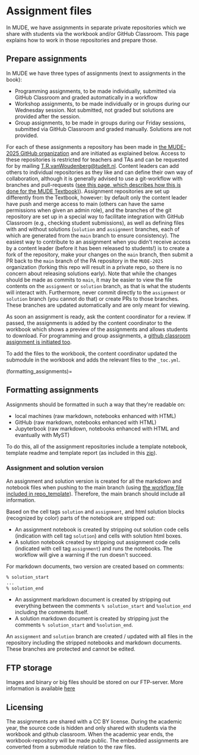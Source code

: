 # Assignment files

In MUDE, we have assignments in separate private repositories which we share with students via the workbook and/or GitHub Classroom. This page explains how to work in those repositories and prepare those.

## Prepare assignments
In MUDE we have three types of assignments (next to assignments in the book):
- Programming assignments, to be made individually, submitted via GitHub Classroom and graded automatically in a workflow
- Workshop assignments, to be made individually or in groups during our Wednesday session. Not submitted, not graded but solutions are provided after the session.
- Group assignments, to be made in groups during our Friday sessions, submitted via GitHub Classroom and graded manually. Solutions are not provided.

For each of these assignments a repository has been made in [the MUDE-2025 GitHub organization](https://github.com/MUDE-2025) and are initiated as explained below. Access to these repositories is restricted for teachers and TAs and can be requested for by mailing T.R.vanWoudenberg@tudelt.nl. Content leaders can add others to individual repositories as they like and can define their own way of collaboration, although it is generally advised to use a git-workflow with branches and pull-requests ([see this page, which describes how this is done for the MUDE Textbook)](book-edit_workflow)). Assignment repositories are set up differently from the Textbook, however: by default only the content leader have push and merge access to main (others can have the same permissions when given an admin role), and the branches of the git repository are set up in a special way to facilitate integration with GitHub Classroom (e.g., checking student submissions), as well as defining files with and without solutions (`solution` and `assignment` branches, each of which are generated from the `main` branch to ensure consistency). The easiest way to contribute to an assignment when you didn't receive access by a content leader (before it has been released to students!) is to create a fork of the repository, make your changes on the `main` branch, then submit a PR back to the `main` branch of the PA repository in the `MUDE-2025` organization (forking this repo will result in a private repo, so there is no concern about releasing solutions early). Note that while the changes should be made as commits to `main`, it may be easier to view the file contents on the `assignment` or `solution` branch, as that is what the students will interact with. Furthermore, never commit directly to the `assignment` or `solution` branch (you cannot do that) or create PRs to those branches. These branches are updated automatically and are only meant for viewing.

As soon an assignment is ready, ask the content coordinator for a review. If passed, the assignments is added by the content coordinator to the workbook which shows a preview of the assignments and allows students to download. For programming and group assignments, a [github classroom assignment is initiated too](./github-classroom.md).

To add the files to the workbook, the content coordinator updated the submodule in the workbook and adds the relevant files to the `_toc.yml`.

(formatting_assignments)=
## Formatting assignments
Assignments should be formatted in such a way that they're readable on:
- local machines (raw markdown, notebooks enhanced with HTML)
- GitHub (raw markdown, notebooks enhanced with HTML)
- Jupyterbook (raw markdown, notebooks enhanced with HTML and evantually with MyST)

To do this, all of the assignment repositories include a template notebook, template readme and template report (as included in this [zip](./repo_template.zip)).

### Assignment and solution version
An assignment and solution version is created for all the markdown and notebook files when pushing to the main branch (using [the workflow file included in repo_template](./repo_template.zip)). Therefore, the main branch should include all information.

Based on the cell tags `solution` and `assignment`, and html solution blocks (recognized by color) parts of the notebook are stripped out:
- An assignment notebook is created by stripping out solution code cells (indication with cell tag `solution`) and cells with solution html boxes.
- A solution notebook created by stripping out assignment code cells (indicated with cell tag `assignment`) and runs the notebooks. The workflow will give a warning if the run doesn't succeed.

For markdown documents, two version are created based on comments:
```md
% solution_start
...
% solution_end
```
- An assignment markdown document is created by stripping out everything between the comments `% solution_start` and `%solution_end` including the comments itself.
- A solution markdown document is created by stripping just the comments `% solution_start` and `%solution_end`.

An `assignment` and `solution` branch are created / updated with all files in the repository including the stripped notebooks and markdown documents. These branches are protected and cannot be edited.

## FTP storage
Images and binary or big files should be stored on our FTP-server. More information is available [here](./FTP.md)

## Licensing

The assignments are shared with a CC BY license. During the academic year, the source code is hidden and only shared with students via the workbook and github classroom. When the academic year ends, the workbook-repository will be made public. The embedded assignments are converted from a submodule relation to the raw files.
